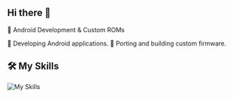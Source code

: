 ## Hi there 👋
🔹 Android Development & Custom ROMs

🔹 Developing Android applications.
🔹 Porting and building custom firmware.
## 🛠 My Skills
![My Skills](https://skillicons.dev/icons?i=rust,kotlin,java,c)
